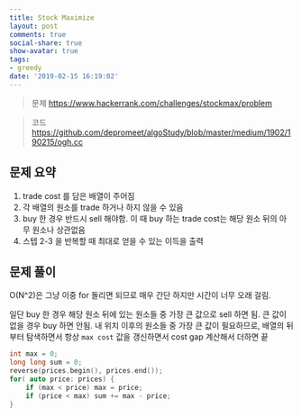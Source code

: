 ```yaml
---
title: Stock Maximize
layout: post
comments: true
social-share: true
show-avatar: true
tags:
- greedy
date: '2019-02-15 16:19:02'
---
```


> 문제 https://www.hackerrank.com/challenges/stockmax/problem

> 코드 https://github.com/depromeet/algoStudy/blob/master/medium/1902/190215/ogh.cc

## 문제 요약

1. trade cost 를 담은 배열이 주어짐
2. 각 배열의 원소를 trade 하거나 하지 않을 수 있음
3. buy 한 경우 반드시 sell 해야함. 이 때 buy 하는 trade cost는 해당 원소 뒤의 아무 원소나 상관없음
4. 스텝 2-3 을 반복할 때 최대로 얻을 수 있는 이득을 출력

## 문제 풀이

O(N^2)은 그냥 이중 for 돌리면 되므로 매우 간단 하지만 시간이 너무 오래 걸림. 

일단 buy 한 경우 해당 원소 뒤에 있는 원소들 중 가장 큰 값으로 sell 하면 됨. 큰 값이 없을 경우 buy 하면 안됨. 내 위치 이후의 원소들 중 가장 큰 값이 필요하므로, 배열의 뒤 부터 탐색하면서 항상 `max cost` 값을 갱신하면서 cost gap 계산해서 더하면 끝

```cpp
int max = 0;
long long sum = 0;
reverse(prices.begin(), prices.end());
for( auto price: prices) {
	if (max < price) max = price;
	if (price < max) sum += max - price;
}
```